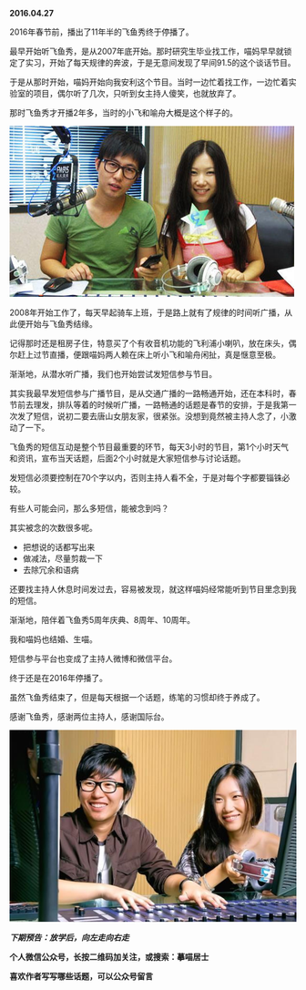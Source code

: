 
          
            
**2016.04.27**

2016年春节前，播出了11年半的飞鱼秀终于停播了。

最早开始听飞鱼秀，是从2007年底开始。那时研究生毕业找工作，喵妈早早就锁定了实习，开始了每天规律的奔波，于是无意间发现了早间91.5的这个谈话节目。

于是从那时开始，喵妈开始向我安利这个节目。当时一边忙着找工作，一边忙着实验室的项目，偶尔听了几次，只听到女主持人傻笑，也就放弃了。

那时飞鱼秀才开播2年多，当时的小飞和喻舟大概是这个样子的。



![](img/51001-d42f3571eee7b12c.jpg)




2008年开始工作了，每天早起骑车上班，于是路上就有了规律的时间听广播，从此便开始与飞鱼秀结缘。

记得那时还是租房子住，特意买了个有收音机功能的飞利浦小喇叭，放在床头，偶尔赶上过节直播，便跟喵妈两人赖在床上听小飞和喻舟闲扯，真是惬意至极。

渐渐地，从潜水听广播，我们也开始尝试发短信参与节目。

其实我最早发短信参与广播节目，是从交通广播的一路畅通开始，还在本科时，春节前去理发，排队等着的时候听广播，一路畅通的话题是春节的安排，于是我第一次发了短信，说初二要去唐山女朋友家，很紧张。没想到竟然被主持人念了，小激动了一下。

飞鱼秀的短信互动是整个节目最重要的环节，每天3小时的节目，第1个小时天气和资讯，宣布当天话题，后面2个小时就是大家短信参与讨论话题。

发短信必须要控制在70个字以内，否则主持人看不全，于是对每个字都要锱铢必较。

有些人可能会问，那么多短信，能被念到吗？

其实被念的次数很多呢。
* 把想说的话都写出来
* 做减法，尽量剪裁一下
* 去除冗余和语病


还要找主持人休息时间发过去，容易被发现，就这样喵妈经常能听到节目里念到我的短信。

渐渐地，陪伴着飞鱼秀5周年庆典、8周年、10周年。

我和喵妈也结婚、生喵。

短信参与平台也变成了主持人微博和微信平台。

终于还是在2016年停播了。

虽然飞鱼秀结束了，但是每天根据一个话题，练笔的习惯却终于养成了。

感谢飞鱼秀，感谢两位主持人，感谢国际台。



![](img/51001-3b9903c7cdc592c8.jpeg)





***下期预告：放学后，向左走向右走***


**个人微信公众号，长按二维码加关注，或搜索：摹喵居士**

**喜欢作者写写哪些话题，可以公众号留言**




          
        